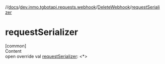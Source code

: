 //[docs](../../../index.md)/[dev.inmo.tgbotapi.requests.webhook](../index.md)/[DeleteWebhook](index.md)/[requestSerializer](request-serializer.md)



# requestSerializer  
[common]  
Content  
open override val [requestSerializer](request-serializer.md): <*>  



